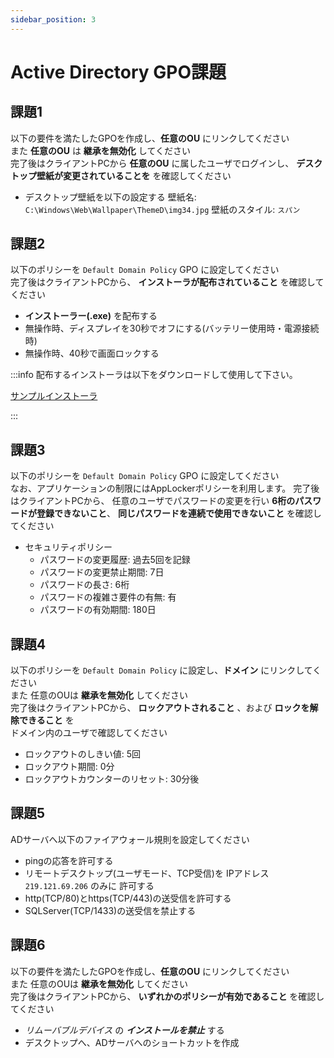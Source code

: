 ```yaml
---
sidebar_position: 3
---
```


# Active Directory GPO課題


## 課題1
以下の要件を満たしたGPOを作成し、**任意のOU** にリンクしてください  
また **任意のOU** は **継承を無効化** してください  
完了後はクライアントPCから **任意のOU** に属したユーザでログインし、 **デスクトップ壁紙が変更されていることを** を確認してください  

- デスクトップ壁紙を以下の設定する
壁紙名: `C:\Windows\Web\Wallpaper\ThemeD\img34.jpg`
壁紙のスタイル: `スパン`


## 課題2
以下のポリシーを `Default Domain Policy` GPO に設定してください  
完了後はクライアントPCから、 **インストーラが配布されていること** を確認してください  

- **インストーラー(.exe)** を配布する
- 無操作時、ディスプレイを30秒でオフにする(バッテリー使用時・電源接続時)
- 無操作時、40秒で画面ロックする

:::info
配布するインストーラは以下をダウンロードして使用して下さい。

[サンプルインストーラ](./files/teraterm-5.4.0.exe)

:::

## 課題3
以下のポリシーを `Default Domain Policy` GPO に設定してください  
なお、アプリケーションの制限にはAppLockerポリシーを利用します。
完了後はクライアントPCから、 任意のユーザでパスワードの変更を行い **6桁のパスワードが登録できないこと**、 **同じパスワードを連続で使用できないこと** を確認してください  

- セキュリティポリシー
    - パスワードの変更履歴: 過去5回を記録
    - パスワードの変更禁止期間: 7日
    - パスワードの長さ: 6桁
    - パスワードの複雑さ要件の有無: 有
    - パスワードの有効期間: 180日

## 課題4
以下のポリシーを `Default Domain Policy` に設定し、**ドメイン** にリンクしてください  
また 任意のOUは **継承を無効化** してください  
完了後はクライアントPCから、 **ロックアウトされること** 、および **ロックを解除できること** を  
ドメイン内のユーザで確認してください  

- ロックアウトのしきい値: 5回
- ロックアウト期間: 0分
- ロックアウトカウンターのリセット: 30分後

## 課題5
ADサーバへ以下のファイアウォール規則を設定してください  

- pingの応答を許可する
- リモートデスクトップ(ユーザモード、TCP受信)を IPアドレス `219.121.69.206` のみに 許可する
- http(TCP/80)とhttps(TCP/443)の送受信を許可する
- SQLServer(TCP/1433)の送受信を禁止する


## 課題6
以下の要件を満たしたGPOを作成し、**任意のOU** にリンクしてください  
また 任意のOUは **継承を無効化** してください  
完了後はクライアントPCから、 **いずれかのポリシーが有効であること** を確認してください

- *リムーバブルデバイス* の ***インストールを禁止*** する
- デスクトップへ、ADサーバへのショートカットを作成



